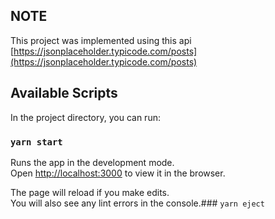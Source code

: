 ## NOTE

This project was implemented using this api
[https://jsonplaceholder.typicode.com/posts](https://jsonplaceholder.typicode.com/posts)

## Available Scripts

In the project directory, you can run:

### `yarn start`

Runs the app in the development mode.\
Open [http://localhost:3000](http://localhost:3000) to view it in the browser.

The page will reload if you make edits.\
You will also see any lint errors in the console.### `yarn eject`
